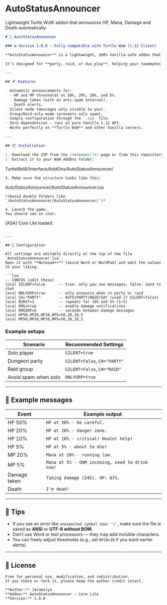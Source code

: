 # AutoStatusAnnouncer
Lightweight Turtle WoW addon that announces HP, Mana, Damage and Death automatically.
```markdown
# 🧩 AutoStatusAnnouncer

### ⚙️ Version 1.0.0 – Fully compatible with Turtle WoW (1.12 Client)

**AutoStatusAnnouncer** is a lightweight, 100% Vanilla-safe addon that automatically announces your **health (HP)**, **mana (MP)**, **damage taken**, and **death** in chat.

It’s designed for **party, raid, or duo play**, helping your teammates react faster when you’re low on HP or mana without needing to type anything.

---

## 🪶 Features

- Automatic announcements for:
  - HP and MP thresholds at 50%, 20%, 10%, and 5%.
  - Damage taken (with an anti-spam interval).
  - Death alerts.
- Silent mode (messages only visible to you).
- Group/Raid-only mode (prevents solo spam).
- Simple configuration through the `.lua` file.
- Zero dependencies — runs on pure Vanilla 1.12 API.
- Works perfectly on **Turtle WoW** and other Vanilla servers.

---

## 📦 Installation

1. Download the ZIP from the [releases](#) page or from this repository.  
2. Extract it to your WoW AddOns folder:  
```

TurtleWoW/Interface/AddOns/AutoStatusAnnouncer/

```
3. Make sure the structure looks like this:
```

AutoStatusAnnouncer/AutoStatusAnnouncer.lua

```
*(Avoid double folders like `/AutoStatusAnnouncer/AutoStatusAnnouncer/`)*

4. Launch the game.  
You should see in chat:
```

[ASA] Core Lite loaded.

````

---

## 🔧 Configuration

All settings are editable directly at the top of the file `AutoStatusAnnouncer.lua`.  
Open it with **Notepad++** (avoid Word or WordPad) and edit the values to your liking.

```lua
-- CONFIG (edit these)
local SILENT=false      -- true: only you see messages; false: send to chat
local ONLYGRP=true      -- only announce when in party or raid
local CH="PARTY"        -- AUTO|PARTY|RAID|SAY (used if SILENT=false)
local BURST=3           -- repeats for 10% and 5% (1–5)
local DMG=true          -- enable damage notifications
local DMGINT=5          -- seconds between damage messages
local HP50,HP20,HP10,HP5=50,20,10,5
local MP50,MP20,MP10,MP5=50,20,10,5
````

### Example setups

| Scenario             | Recommended Settings         |
| -------------------- | ---------------------------- |
| Solo player          | `SILENT=true`                |
| Dungeon party        | `SILENT=false`, `CH="PARTY"` |
| Raid group           | `SILENT=false`, `CH="RAID"`  |
| Avoid spam when solo | `ONLYGRP=true`               |

---

## 💬 Example messages

| Event        | Example output                                  |
| ------------ | ----------------------------------------------- |
| HP 50%       | `HP at 50% - be careful.`                       |
| HP 20%       | `HP at 20% - danger zone.`                      |
| HP 10%       | `HP at 10% - critical! Healer help!`            |
| HP 5%        | `HP at 5% - about to die!`                      |
| MP 20%       | `Mana at 20% - running low.`                    |
| MP 5%        | `Mana at 5% - OOM incoming, need to drink now!` |
| Damage taken | `Taking damage (245). HP: 67%.`                 |
| Death        | `I'm dead!`                                     |

---

## 🧠 Tips

* If you see an error like `unexpected symbol near '\'`, make sure the file is saved as **ANSI** or **UTF-8 without BOM**.
* Don’t use Word or text processors — they may add invisible characters.
* You can freely adjust thresholds (e.g., set `HP20=30` if you want earlier alerts).

---

## 📜 License
```
Free for personal use, modification, and redistribution.
If you share or fork it, please keep the author credit intact.

**Author:** Jaramiiyo
**Addon:** AutoStatusAnnouncer – Core Lite
**Version:** 1.0.0
```
